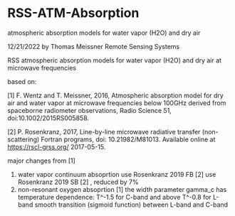 # RSS-ATM-Absorption
atmospheric absorption models for water vapor (H2O) and dry air

12/21/2022
by Thomas Meissner
Remote Sensing Systems

RSS atmospheric absorption models for water vapor (H2O) and dry air at microwave frequencies

based on: 

[1] F. Wentz and T. Meissner, 2016, Atmospheric absorption model for dry air and water vapor 
      at microwave frequencies below 100GHz derived from spaceborne radiometer observations, 
      Radio Science 51, doi:10.1002/2015RS005858. 

[2] P. Rosenkranz, 2017, Line-by-line microwave radiative transfer (non-scattering) Fortran programs, 
       doi: 10.21982/M81013. Available online at https://rscl-grss.org/ 2017-05-15.   

major changes from [1]
1. water vapor continuum absoprtion
   use Rosenkranz 2019 FB [2]
   use Rosenkranz 2019 SB [2] , reduced by 7%
2. non-resonant oxygen absoprtion [1]
   the width parameter gamma_c has temperature dependence:
   T^-1.5 for C-band and above
   T^-0.8 for L-band
   smooth transition (sigmoid function) between L-band and C-band
